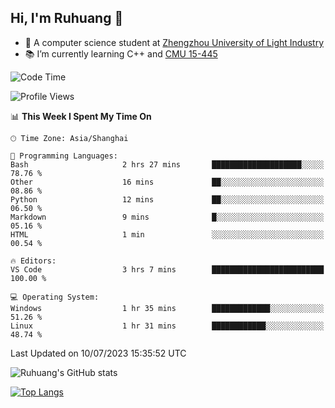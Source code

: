 ## Hi, I'm Ruhuang 👋

- :school: A computer science student at [Zhengzhou University of Light Industry](http://www.zzuli.edu.cn/)
- :books: I’m currently learning C++ and [CMU 15-445](https://15445.courses.cs.cmu.edu/fall2022/)

<!--START_SECTION:waka-->
![Code Time](http://img.shields.io/badge/Code%20Time-47%20hrs%208%20mins-blue)

![Profile Views](http://img.shields.io/badge/Profile%20Views-0-blue)

📊 **This Week I Spent My Time On** 

```text
🕑︎ Time Zone: Asia/Shanghai

💬 Programming Languages: 
Bash                     2 hrs 27 mins       ████████████████████░░░░░   78.76 % 
Other                    16 mins             ██░░░░░░░░░░░░░░░░░░░░░░░   08.86 % 
Python                   12 mins             ██░░░░░░░░░░░░░░░░░░░░░░░   06.50 % 
Markdown                 9 mins              █░░░░░░░░░░░░░░░░░░░░░░░░   05.16 % 
HTML                     1 min               ░░░░░░░░░░░░░░░░░░░░░░░░░   00.54 % 

🔥 Editors: 
VS Code                  3 hrs 7 mins        █████████████████████████   100.00 % 

💻 Operating System: 
Windows                  1 hr 35 mins        █████████████░░░░░░░░░░░░   51.26 % 
Linux                    1 hr 31 mins        ████████████░░░░░░░░░░░░░   48.74 % 
```


 Last Updated on 10/07/2023 15:35:52 UTC
<!--END_SECTION:waka-->

![Ruhuang's GitHub stats](https://github-readme-stats.vercel.app/api?username=ruhuang2001&count_private=true&hide_title=true&show_icons=true&theme=vue)

[![Top Langs](https://github-readme-stats.vercel.app/api/top-langs/?username=ruhuang2001&layout=compact)](https://github.com/anuraghazra/github-readme-stats)
